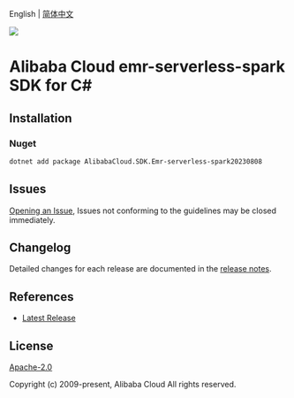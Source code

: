 English | [简体中文](README-CN.md)

![](https://aliyunsdk-pages.alicdn.com/icons/AlibabaCloud.svg)

# Alibaba Cloud emr-serverless-spark SDK for C#

## Installation

### Nuget

```bash
dotnet add package AlibabaCloud.SDK.Emr-serverless-spark20230808
```

## Issues

[Opening an Issue](https://github.com/aliyun/alibabacloud-csharp-sdk/issues/new), Issues not conforming to the guidelines may be closed immediately.

## Changelog

Detailed changes for each release are documented in the [release notes](./ChangeLog.md).

## References

* [Latest Release](https://github.com/aliyun/alibabacloud-csharp-sdk/)

## License

[Apache-2.0](http://www.apache.org/licenses/LICENSE-2.0)

Copyright (c) 2009-present, Alibaba Cloud All rights reserved.
